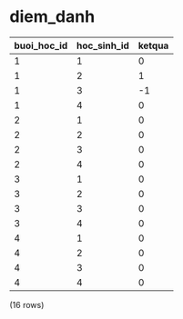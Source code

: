 diem_danh
=========

| buoi_hoc_id | hoc_sinh_id | ketqua |
|-------------|-------------|--------|
| 1           | 1           | 0      |
| 1           | 2           | 1      |
| 1           | 3           | -1     |
| 1           | 4           | 0      |
| 2           | 1           | 0      |
| 2           | 2           | 0      |
| 2           | 3           | 0      |
| 2           | 4           | 0      |
| 3           | 1           | 0      |
| 3           | 2           | 0      |
| 3           | 3           | 0      |
| 3           | 4           | 0      |
| 4           | 1           | 0      |
| 4           | 2           | 0      |
| 4           | 3           | 0      |
| 4           | 4           | 0      |
(16 rows)

